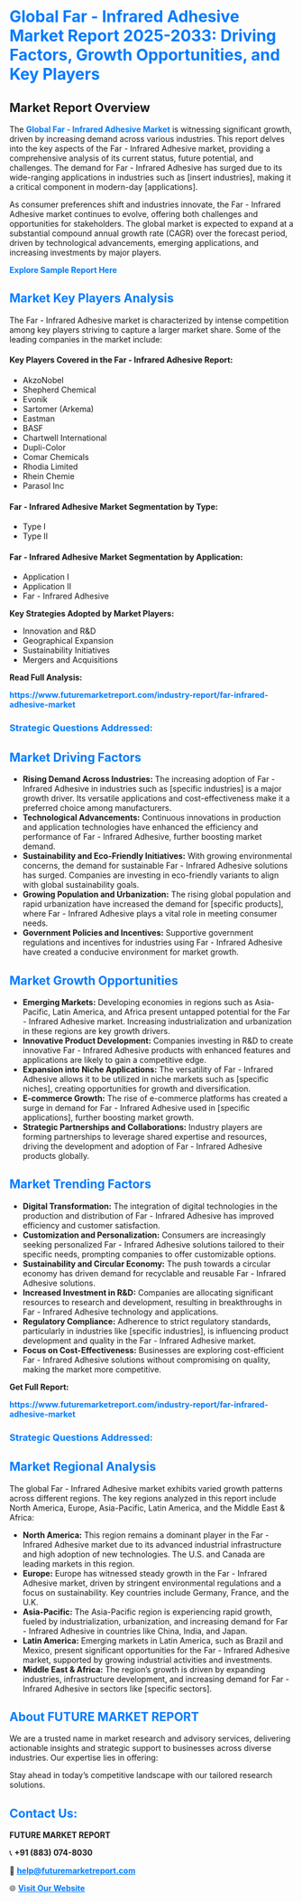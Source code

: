 <h1 style="color: #007BFF;">Global Far - Infrared Adhesive Market Report 2025-2033: Driving Factors, Growth Opportunities, and Key Players</h1>

<section id="overview">
<h2>Market Report Overview</h2>
<p>The <a href="https://www.futuremarketreport.com/industry-report/far-infrared-adhesive-market" style="color: #007BFF; text-decoration: none;"><strong>Global Far - Infrared Adhesive Market</strong></a> is witnessing significant growth, driven by increasing demand across various industries. This report delves into the key aspects of the Far - Infrared Adhesive market, providing a comprehensive analysis of its current status, future potential, and challenges. The demand for Far - Infrared Adhesive has surged due to its wide-ranging applications in industries such as [insert industries], making it a critical component in modern-day [applications].</p>
<p>As consumer preferences shift and industries innovate, the Far - Infrared Adhesive market continues to evolve, offering both challenges and opportunities for stakeholders. The global market is expected to expand at a substantial compound annual growth rate (CAGR) over the forecast period, driven by technological advancements, emerging applications, and increasing investments by major players.</p>
</section>

<section id="overview">
<p><a href="https://www.futuremarketreport.com/request-sample/reportId=112114" style="color: #007BFF; text-decoration: none;"><strong>Explore Sample Report Here</strong></a></p>
</section>

<section id="key-players">
<h2 style="color: #007BFF;">Market Key Players Analysis</h2>
<p>The Far - Infrared Adhesive market is characterized by intense competition among key players striving to capture a larger market share. Some of the leading companies in the market include:</p>
<h4>Key Players Covered in the Far - Infrared Adhesive Report:</h4>
<ul><li>AkzoNobel</li><li>Shepherd Chemical</li><li>Evonik</li><li>Sartomer (Arkema)</li><li>Eastman</li><li>BASF</li><li>Chartwell International</li><li>Dupli-Color</li><li>Comar Chemicals</li><li>Rhodia Limited</li><li>Rhein Chemie</li><li>Parasol Inc</li></ul>
<h4>Far - Infrared Adhesive Market Segmentation by Type:</h4>
<ul><li>Type I</li><li>Type II</li></ul>

<h4>Far - Infrared Adhesive Market Segmentation by Application:</h4>
<ul><li>Application I</li><li>Application II</li><li>Far - Infrared Adhesive</li></ul>
<p><strong>Key Strategies Adopted by Market Players:</strong></p>
<ul>
<li>Innovation and R&D</li>
<li>Geographical Expansion</li>
<li>Sustainability Initiatives</li>
<li>Mergers and Acquisitions</li>
</ul>
</section>

<section>
<p><strong>Read Full Analysis: </strong></p><a href="https://www.futuremarketreport.com/industry-report/far-infrared-adhesive-market" style="color: #007BFF; text-decoration: none;"><strong>https://www.futuremarketreport.com/industry-report/far-infrared-adhesive-market</strong></a>
<h3 style="color: #007BFF;">Strategic Questions Addressed:</h3>
</section>

<section id="driving-factors">
<h2 style="color: #007BFF;">Market Driving Factors</h2>
<ul>
<li><strong>Rising Demand Across Industries:</strong> The increasing adoption of Far - Infrared Adhesive in industries such as [specific industries] is a major growth driver. Its versatile applications and cost-effectiveness make it a preferred choice among manufacturers.</li>
<li><strong>Technological Advancements:</strong> Continuous innovations in production and application technologies have enhanced the efficiency and performance of Far - Infrared Adhesive, further boosting market demand.</li>
<li><strong>Sustainability and Eco-Friendly Initiatives:</strong> With growing environmental concerns, the demand for sustainable Far - Infrared Adhesive solutions has surged. Companies are investing in eco-friendly variants to align with global sustainability goals.</li>
<li><strong>Growing Population and Urbanization:</strong> The rising global population and rapid urbanization have increased the demand for [specific products], where Far - Infrared Adhesive plays a vital role in meeting consumer needs.</li>
<li><strong>Government Policies and Incentives:</strong> Supportive government regulations and incentives for industries using Far - Infrared Adhesive have created a conducive environment for market growth.</li>
</ul>
</section>

<section id="growth-opportunities">
<h2 style="color: #007BFF;">Market Growth Opportunities</h2>
<ul>
<li><strong>Emerging Markets:</strong> Developing economies in regions such as Asia-Pacific, Latin America, and Africa present untapped potential for the Far - Infrared Adhesive market. Increasing industrialization and urbanization in these regions are key growth drivers.</li>
<li><strong>Innovative Product Development:</strong> Companies investing in R&D to create innovative Far - Infrared Adhesive products with enhanced features and applications are likely to gain a competitive edge.</li>
<li><strong>Expansion into Niche Applications:</strong> The versatility of Far - Infrared Adhesive allows it to be utilized in niche markets such as [specific niches], creating opportunities for growth and diversification.</li>
<li><strong>E-commerce Growth:</strong> The rise of e-commerce platforms has created a surge in demand for Far - Infrared Adhesive used in [specific applications], further boosting market growth.</li>
<li><strong>Strategic Partnerships and Collaborations:</strong> Industry players are forming partnerships to leverage shared expertise and resources, driving the development and adoption of Far - Infrared Adhesive products globally.</li>
</ul>
</section>

<section id="trending-factors">
<h2 style="color: #007BFF;">Market Trending Factors</h2>
<ul>
<li><strong>Digital Transformation:</strong> The integration of digital technologies in the production and distribution of Far - Infrared Adhesive has improved efficiency and customer satisfaction.</li>
<li><strong>Customization and Personalization:</strong> Consumers are increasingly seeking personalized Far - Infrared Adhesive solutions tailored to their specific needs, prompting companies to offer customizable options.</li>
<li><strong>Sustainability and Circular Economy:</strong> The push towards a circular economy has driven demand for recyclable and reusable Far - Infrared Adhesive solutions.</li>
<li><strong>Increased Investment in R&D:</strong> Companies are allocating significant resources to research and development, resulting in breakthroughs in Far - Infrared Adhesive technology and applications.</li>
<li><strong>Regulatory Compliance:</strong> Adherence to strict regulatory standards, particularly in industries like [specific industries], is influencing product development and quality in the Far - Infrared Adhesive market.</li>
<li><strong>Focus on Cost-Effectiveness:</strong> Businesses are exploring cost-efficient Far - Infrared Adhesive solutions without compromising on quality, making the market more competitive.</li>
</ul>
</section>

<section>
<p><strong>Get Full Report: </strong></p><a href="https://www.futuremarketreport.com/industry-report/far-infrared-adhesive-market" style="color: #007BFF; text-decoration: none;"><strong>https://www.futuremarketreport.com/industry-report/far-infrared-adhesive-market</strong></a>
<h3 style="color: #007BFF;">Strategic Questions Addressed:</h3>
</section>


<section id="regional-analysis">
<h2 style="color: #007BFF;">Market Regional Analysis</h2>
<p>The global Far - Infrared Adhesive market exhibits varied growth patterns across different regions. The key regions analyzed in this report include North America, Europe, Asia-Pacific, Latin America, and the Middle East & Africa:</p>
<ul>
<li><strong>North America:</strong> This region remains a dominant player in the Far - Infrared Adhesive market due to its advanced industrial infrastructure and high adoption of new technologies. The U.S. and Canada are leading markets in this region.</li>
<li><strong>Europe:</strong> Europe has witnessed steady growth in the Far - Infrared Adhesive market, driven by stringent environmental regulations and a focus on sustainability. Key countries include Germany, France, and the U.K.</li>
<li><strong>Asia-Pacific:</strong> The Asia-Pacific region is experiencing rapid growth, fueled by industrialization, urbanization, and increasing demand for Far - Infrared Adhesive in countries like China, India, and Japan.</li>
<li><strong>Latin America:</strong> Emerging markets in Latin America, such as Brazil and Mexico, present significant opportunities for the Far - Infrared Adhesive market, supported by growing industrial activities and investments.</li>
<li><strong>Middle East & Africa:</strong> The region’s growth is driven by expanding industries, infrastructure development, and increasing demand for Far - Infrared Adhesive in sectors like [specific sectors].</li>
</ul>
</section>

<footer>
<h2 style="color: #007BFF;">About FUTURE MARKET REPORT</h2>
<p>We are a trusted name in market research and advisory services, delivering actionable insights and strategic support to businesses across diverse industries. Our expertise lies in offering:</p>

<p>Stay ahead in today’s competitive landscape with our tailored research solutions.</p>

<h2 style="color: #007BFF;">Contact Us:</h2>
<p><strong>FUTURE MARKET REPORT</strong></p>
<p>📞 <strong>+91 (883) 074-8030</strong></p>
<p>📧 <strong><a href="mailto:help@futuremarketreport.com" style="color: #007BFF;">help@futuremarketreport.com</a></strong></p>
<p>🌐 <strong><a href="https://www.futuremarketreport.com/" style="color: #007BFF;">Visit Our Website</a></strong></p>
</footer>